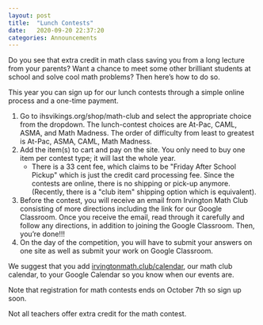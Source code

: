 ```yaml
---
layout: post
title:  "Lunch Contests"
date:   2020-09-20 22:37:20
categories: Announcements
---
```


Do you see that extra credit in math class saving you from a long lecture from your parents? Want a chance to meet some other brilliant students at school and solve cool math problems? Then here’s how to do so. 

This year you can sign up for our lunch contests through a simple online process and a one-time payment. 

1. Go to ihsvikings.org/shop/math-club and select the appropriate choice from the dropdown. The lunch-contest choices are At-Pac, CAML, ASMA, and Math Madness. The order of difficulty from least to greatest is At-Pac, ASMA, CAML, Math Madness.
2. Add the item(s) to cart and pay on the site. You only need to buy one item per contest type; it will last the whole year.
   - There is a 33 cent fee, which claims to be "Friday After School Pickup" which is just the credit card processing fee. Since the contests are online, there is no shipping or pick-up anymore. (Recently, there is a "club item" shipping option which is equivalent).
3. Before the contest, you will receive an email from Irvington Math Club consisting of more directions including the link for our Google Classroom. Once you receive the email, read through it carefully and follow any directions, in addition to joining the Google Classroom. Then, you’re done!!!
4. On the day of the competition, you will have to submit your answers on one site as well as submit your work on Google Classroom.

We suggest that you add [irvingtonmath.club/calendar](http://irvingtonmath.club/calendar), our math club calendar, to your Google Calendar so you know when our events are. 

Note that registration for math contests ends on October 7th so sign up soon.

Not all teachers offer extra credit for the math contest.
